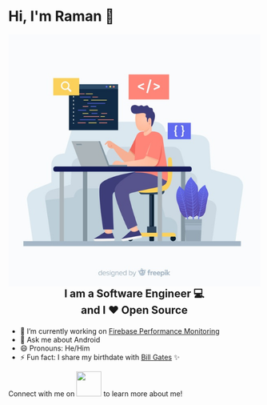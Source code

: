# Hi, I'm Raman 👋

<img src="https://github.com/ramanpreetSinghKhinda/ramanpreetSinghKhinda/blob/master/coder.jpg" alt="banner" align="right">

## <p align="center">I am a Software Engineer 💻</br>and I ❤️ Open Source</br></p>

- 🔭 I’m currently working on [Firebase Performance Monitoring](https://firebase.google.com/docs/perf-mon)
- 💬 Ask me about Android
- 😄 Pronouns: He/Him
- ⚡ Fun fact: I share my birthdate with [Bill Gates](https://en.wikipedia.org/wiki/Bill_Gates) ✨

Connect with me on [<img src="https://github.com/ramanpreetSinghKhinda/CSE_535_Multilingual_Search_System/blob/master/Resources/linkedin.png" height="50" width="50">](https://www.linkedin.com/in/ramanpreetSinghKhinda) to learn more about me!
